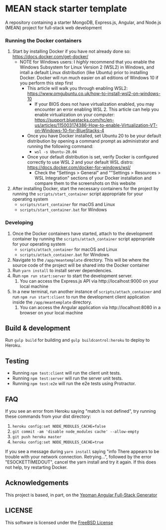# MEAN stack starter template
A repository containing a starter MongoDB, Express.js, Angular, and Node.js (MEAN) project for full-stack web development

### Running the Docker containers
1. Start by installing Docker if you have not already done so: https://docs.docker.com/get-docker/
    * NOTE for Windows users: I *highly* recommend that you enable the Windows Subsystem for Linux Version 2 (WSL2) in Windows, and intall a default Linux 
   distribution (like Ubuntu) prior to 
       installing Docker. Docker will run much easier on all editions of Windows 10 if you perform this step first
        - This article will walk you through enabling WSL2: https://www.omgubuntu.co.uk/how-to-install-wsl2-on-windows-10
          - If your BIOS does not have virtualization enabled, you may encounter an error enabling WSL 2. This article can help you enable virtualization on 
          your computer: https://support.bluestacks.com/hc/en-us/articles/115003174386-How-to-enable-Virtualization-VT-on-Windows-10-for-BlueStacks-4
        - Once you have Docker installed, set Ubuntu 20 to be your default distribution by opening a command prompt as administrator and running the 
          following command:
          - `wsl -s Ubuntu-20.04`
        - Once your default distribution is set, verify Docker is configured correctly to use WSL 2 and your default WSL distro: https://docs.docker.com/docker-for-windows/wsl/
          - Check the "Settings > General" and ""Settings > Resources > WSL Integration" sections of your Docker installation and compare them to the 
            screenshots on this website
1. After installing Docker, start the necessary containers for the project by running the `scripts/start_container` script appropriate for your operating 
   system
   - `scripts/start_container` for macOS and Linux
   - `scripts/start_container.bat` for Windows

### Developing

1. Once the Docker containers have started, attach to the development container by running the `scripts/attach_container` script appropriate for your operating
 system
   - `scripts/attach_container` for macOS and Linux
   - `scripts/attach_container.bat` for Windows
1. Navigate to the `/app/meantemplate` directory. This will be where the source code of the project will be shared into the Docker container
1. Run `yarn install` to install server dependencies.
1. Run `npm run start:server` to start the development server. 
    1. You can access the Express.js API via http://localhost:9000 on your local machine
1. In a new terminal, run another instance of `scripts/attach_container` and run `npm run start:client` to run the development client application inside the 
`/app/meantemplate` directory.
    1. You can access the Angular application via http://localhost:8080 in a browser on your local machine

## Build & development

Run `gulp build` for building and `gulp buildcontrol:heroku` to deploy to Heroku.

## Testing

- Running `npm test:client` will run the client unit tests. 
- Running `npm test:server` will run the server unit tests.
- Running `npm test:e2e` will run the e2e tests using Protractor.

## FAQ
If you see an error from Heroku saying "match is not defined", try running these commands from your dist directory:
1. `heroku config:set NODE_MODULES_CACHE=false`
1. `git commit -am 'disable node_modules cache' --allow-empty`
1. `git push heroku master`
1. `heroku config:set NODE_MODULES_CACHE=true`

If you see a message during `yarn install` saying "info There appears to be trouble with your network connection. Retrying...", followed by the error 
"ESOCKETTIMEDOUT", cancel the yarn install and try it again. If this does not help, try restarting Docker.

## Acknowledgements
This project is based, in part, on the [Yeoman Angular Full-Stack Generator](https://angular-fullstack.github.io/) 

## LICENSE
This software is licensed under the [FreeBSD License](https://opensource.org/licenses/bsd-license.php) 

